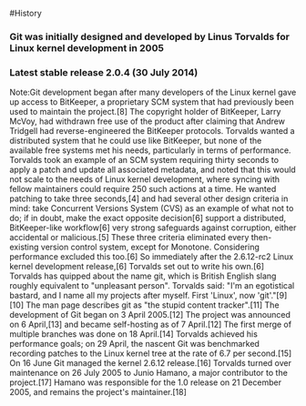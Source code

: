 #History

### Git was initially designed and developed by Linus Torvalds for Linux kernel development in 2005

### Latest stable release 2.0.4 (30 July 2014)

Note:Git development began after many developers of the Linux kernel gave up access to BitKeeper, a proprietary SCM system that had previously been used to maintain the project.[8] The copyright holder of BitKeeper, Larry McVoy, had withdrawn free use of the product after claiming that Andrew Tridgell had reverse-engineered the BitKeeper protocols.
Torvalds wanted a distributed system that he could use like BitKeeper, but none of the available free systems met his needs, particularly in terms of performance. Torvalds took an example of an SCM system requiring thirty seconds to apply a patch and update all associated metadata, and noted that this would not scale to the needs of Linux kernel development, where syncing with fellow maintainers could require 250 such actions at a time. He wanted patching to take three seconds,[4] and had several other design criteria in mind:
take Concurrent Versions System (CVS) as an example of what not to do; if in doubt, make the exact opposite decision[6]
support a distributed, BitKeeper-like workflow[6]
very strong safeguards against corruption, either accidental or malicious.[5]
These three criteria eliminated every then-existing version control system, except for Monotone. Considering performance excluded this too.[6] So immediately after the 2.6.12-rc2 Linux kernel development release,[6] Torvalds set out to write his own.[6]
Torvalds has quipped about the name git, which is British English slang roughly equivalent to "unpleasant person". Torvalds said: "I'm an egotistical bastard, and I name all my projects after myself. First 'Linux', now 'git'."[9][10] The man page describes git as "the stupid content tracker".[11]
The development of Git began on 3 April 2005.[12] The project was announced on 6 April,[13] and became self-hosting as of 7 April.[12] The first merge of multiple branches was done on 18 April.[14] Torvalds achieved his performance goals; on 29 April, the nascent Git was benchmarked recording patches to the Linux kernel tree at the rate of 6.7 per second.[15] On 16 June Git managed the kernel 2.6.12 release.[16] Torvalds turned over maintenance on 26 July 2005 to Junio Hamano, a major contributor to the project.[17] Hamano was responsible for the 1.0 release on 21 December 2005, and remains the project's maintainer.[18]
